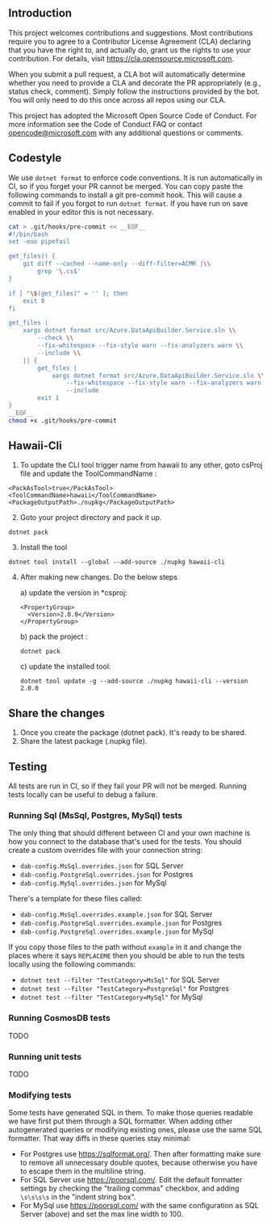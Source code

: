 ## Introduction

This project welcomes contributions and suggestions. Most contributions require you to agree to a Contributor License Agreement (CLA) declaring that you have the right to, and actually do, grant us the rights to use your contribution. For details, visit https://cla.opensource.microsoft.com.

When you submit a pull request, a CLA bot will automatically determine whether you need to provide a CLA and decorate the PR appropriately (e.g., status check, comment). Simply follow the instructions provided by the bot. You will only need to do this once across all repos using our CLA.

This project has adopted the Microsoft Open Source Code of Conduct. For more information see the Code of Conduct FAQ or contact opencode@microsoft.com with any additional questions or comments.


## Codestyle

We use `dotnet format` to enforce code conventions. It is run automatically
in CI, so if you forget your PR cannot be merged. You can copy paste the
following commands to install a git pre-commit hook. This will cause a commit to
fail if you forgot to run `dotnet format`. If you have run on save enabled in
your editor this is not necessary.

```bash
cat > .git/hooks/pre-commit << __EOF__
#!/bin/bash
set -euo pipefail

get_files() {
    git diff --cached --name-only --diff-filter=ACMR |\\
        grep '\.cs$'
}

if [ "\$(get_files)" = '' ]; then
    exit 0
fi

get_files |
    xargs dotnet format src/Azure.DataApiBuilder.Service.sln \\
        --check \\
        --fix-whitespace --fix-style warn --fix-analyzers warn \\
        --include \\
    || {
        get_files |
            xargs dotnet format src/Azure.DataApiBuilder.Service.sln \\
                --fix-whitespace --fix-style warn --fix-analyzers warn \\
                --include
        exit 1
}
__EOF__
chmod +x .git/hooks/pre-commit
```

## Hawaii-Cli
1. To update the CLI tool trigger name from hawaii to any other, goto csProj file and update the ToolCommandName :
```
<PackAsTool>true</PackAsTool>
<ToolCommandName>hawaii</ToolCommandName>
<PackageOutputPath>./nupkg</PackageOutputPath>
```

2. Goto your project directory and pack it up.
```
dotnet pack
```

3. Install the tool
```
dotnet tool install --global --add-source ./nupkg hawaii-cli
```

4. After making new changes. Do the below steps

	a) update the version in *csproj:
	```
    <PropertyGroup>
	  <Version>2.0.0</Version>
	</PropertyGroup>
	```
	b) pack the project :
	```
	dotnet pack
	```
	c) update the installed tool:
	```
	dotnet tool update -g --add-source ./nupkg hawaii-cli --version 2.0.0
	```

## Share the changes
1) Once you create the package (dotnet pack). It's ready to be shared.
2) Share the latest package (.nupkg file).

## Testing

All tests are run in CI, so if they fail your PR will not be merged. Running
tests locally can be useful to debug a failure.

### Running Sql (MsSql, Postgres, MySql) tests

The only thing that should different between CI and your own machine is how you
connect to the database that's used for the tests. You should create a custom
overrides file with your connection string:
- `dab-config.MsSql.overrides.json` for SQL Server
- `dab-config.PostgreSql.overrides.json` for Postgres
- `dab-config.MySql.overrides.json` for MySql

There's a template for these files called:
- `dab-config.MsSql.overrides.example.json` for SQL Server
- `dab-config.PostgreSql.overrides.example.json` for Postgres
- `dab-config.PostgreSql.overrides.example.json` for MySql

If you copy those files to the path without `example` in it and change the
places where it says `REPLACEME` then you should be able to run the tests
locally using the following commands:

- `dotnet test --filter "TestCategory=MsSql"` for SQL Server
- `dotnet test --filter "TestCategory=PostgreSql"` for Postgres
- `dotnet test --filter "TestCategory=MySql"` for MySql

### Running CosmosDB tests

TODO

### Running unit tests

TODO


### Modifying tests

Some tests have generated SQL in them. To make those queries readable we have
first put them through a SQL formatter. When adding other autogenerated queries
or modifying existing ones, please use the same SQL formatter. That way diffs in
these queries stay minimal:

- For Postgres use https://sqlformat.org/. Then after formatting make sure to
  remove all unnecessary double quotes, because otherwise you have to escape
  them in the multiline string.
- For SQL Server use https://poorsql.com/. Edit the default formatter settings
  by checking the "trailing commas" checkbox, and adding `\s\s\s\s` in the "indent string box".
- For MySql use https://poorsql.com/ with the same configuration as SQL Server (above) and set
  the max line width to 100.
